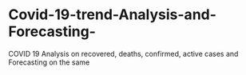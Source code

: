 # Covid-19-trend-Analysis-and-Forecasting-
COVID 19 Analysis on recovered, deaths, confirmed, active cases and Forecasting on the same
